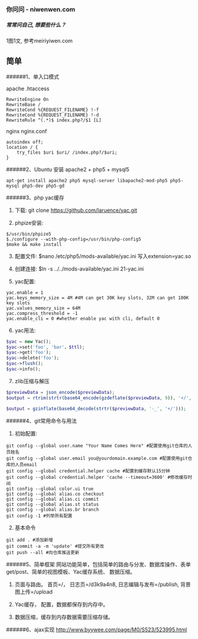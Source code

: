 ### 你问问 - niwenwen.com
##### 常常问自己, 想要些什么？

1图1文, 参考meiriyiwen.com

简单
--------------------------

######1、单入口模式

apache .htaccess

```
RewriteEngine On
RewriteBase /
RewriteCond %{REQUEST_FILENAME} !-f
RewriteCond %{REQUEST_FILENAME} !-d
RewriteRule ^(.*)$ index.php?/$1 [L]
```
nginx nginx.conf

```
autoindex off;
location / {
    try_files $uri $uri/ /index.php?/$uri;
}
```
######2、Ubuntu 安装 apache2 + php5 + mysql5

```
apt-get install apache2 php5 mysql-server libapache2-mod-php5 php5-mysql php5-dev php5-gd
```

######3、php yac缓存
1) 下载: git clone https://github.com/laruence/yac.git

2) phpize安装:

```
$/usr/bin/phpize5
$./configure --with-php-config=/usr/bin/php-config5
$make && make install
```

3) 配置文件:
$nano /etc/php5/mods-available/yac.ini 写入extension=yac.so

4) 创建连接: $ln -s ../../mods-available/yac.ini 21-yac.ini

5) yac配置:

```
yac.enable = 1
yac.keys_memory_size = 4M #4M can get 30K key slots, 32M can get 100K key slots
yac.values_memory_size = 64M
yac.compress_threshold = -1
yac.enable_cli = 0 #whether enable yac with cli, default 0

```

6) yac用法:

```php
$yac = new Yac();
$yac->set('foo', 'bar'，$ttl);
$yac->get('foo');
$yac->delete('foo');
$yac->flush();
$yac->info();
```
7) zlib压缩与解压

```php
$previewData = json_encode($previewData);
$output = rtrim(strtr(base64_encode(gzdeflate($previewData, 9)), '+/', '-_'), '=');

$output = gzinflate(base64_decode(strtr($previewData, '-_', '+/')));
```

######4、git常用命令与用法
1) 初始配置:

```
git config --global user.name "Your Name Comes Here" #配置使用git仓库的人员姓名
git config --global user.email you@yourdomain.example.com #配置使用git仓库的人员email
git config --global credential.helper cache #配置到缓存默认15分钟
git config --global credential.helper 'cache --timeout=3600' #修改缓存时间
git config --global color.ui true  
git config --global alias.co checkout  
git config --global alias.ci commit  
git config --global alias.st status  
git config --global alias.br branch  
git config -1 #列举所有配置
```

2) 基本命令

```
git add . #添加新增
git commit -a -m 'update' #提交所有更改
git push --all #向仓库推送更新
```

######5、简单框架
网站功能简单，包括简单的路由与分发、数据库操作、表单get/post、简单的视图模板、Yac缓存系统、 数据压缩。

1) 页面与路由。 首页=/， 日志页=/d3k9a4n8,  日志编辑与发布=/publish,  背景图上传=/upload

2) Yac缓存， 配置，数据都保存到内存中。

3) 数据压缩，缓存到内存数据需要压缩存储。 


######6、ajax实现
http://www.byywee.com/page/M0/S523/523995.html

